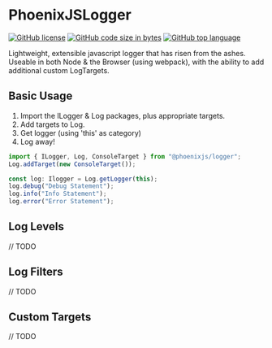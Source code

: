 # PhoenixJSLogger
[![GitHub license](https://img.shields.io/github/license/ccutler/PhoenixJSLogger.svg)](https://github.com/ccutler/PhoenixJSLogger)
[![GitHub code size in bytes](https://img.shields.io/github/languages/code-size/ccutler/PhoenixJSLogger.svg)](https://github.com/ccutler/PhoenixJSLogger)
[![GitHub top language](https://img.shields.io/github/languages/top/ccutler/PhoenixJSLogger.svg)](https://github.com/ccutler/PhoenixJSLogger)

Lightweight, extensible javascript logger that has risen from the ashes.  
Useable in both Node & the Browser (using webpack), with the ability to add additional custom LogTargets.

## Basic Usage
1) Import the ILogger & Log packages, plus appropriate targets.  
2) Add targets to Log.  
3) Get logger (using 'this' as category)  
4) Log away!  
```typescript
import { ILogger, Log, ConsoleTarget } from "@phoenixjs/logger";
Log.addTarget(new ConsoleTarget());

const log: Ilogger = Log.getLogger(this);
log.debug("Debug Statement");
log.info("Info Statement");
log.error("Error Statement");
```

## Log Levels  
// TODO
## Log Filters  
// TODO
## Custom Targets
// TODO
